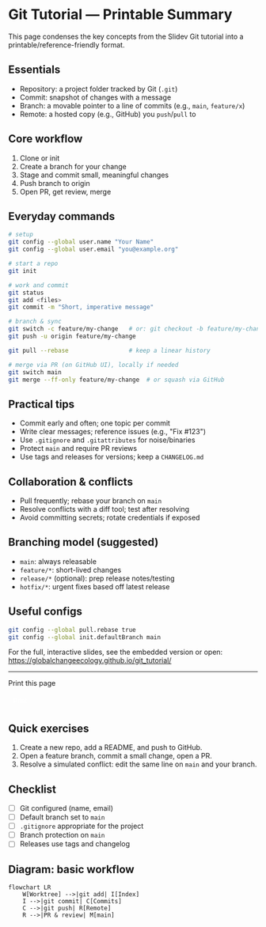 # Git Tutorial — Printable Summary

This page condenses the key concepts from the Slidev Git tutorial into a printable/reference-friendly format.

## Essentials
- Repository: a project folder tracked by Git (`.git`)
- Commit: snapshot of changes with a message
- Branch: a movable pointer to a line of commits (e.g., `main`, `feature/x`)
- Remote: a hosted copy (e.g., GitHub) you `push`/`pull` to

## Core workflow
1. Clone or init
2. Create a branch for your change
3. Stage and commit small, meaningful changes
4. Push branch to origin
5. Open PR, get review, merge

## Everyday commands
```bash
# setup
git config --global user.name "Your Name"
git config --global user.email "you@example.org"

# start a repo
git init

# work and commit
git status
git add <files>
git commit -m "Short, imperative message"

# branch & sync
git switch -c feature/my-change   # or: git checkout -b feature/my-change
git push -u origin feature/my-change

git pull --rebase                 # keep a linear history

# merge via PR (on GitHub UI), locally if needed
git switch main
git merge --ff-only feature/my-change  # or squash via GitHub
```

## Practical tips
- Commit early and often; one topic per commit
- Write clear messages; reference issues (e.g., "Fix #123")
- Use `.gitignore` and `.gitattributes` for noise/binaries
- Protect `main` and require PR reviews
- Use tags and releases for versions; keep a `CHANGELOG.md`

## Collaboration & conflicts
- Pull frequently; rebase your branch on `main`
- Resolve conflicts with a diff tool; test after resolving
- Avoid committing secrets; rotate credentials if exposed

## Branching model (suggested)
- `main`: always releasable
- `feature/*`: short-lived changes
- `release/*` (optional): prep release notes/testing
- `hotfix/*`: urgent fixes based off latest release

## Useful configs
```bash
git config --global pull.rebase true
git config --global init.defaultBranch main
```

For the full, interactive slides, see the embedded version or open: https://globalchangeecology.github.io/git_tutorial/

---

Print this page

<button onclick="window.print()" style="padding:6px 10px;border:1px solid var(--md-default-fg-color--lightest);border-radius:4px;background:var(--md-primary-fg-color);color:white;cursor:pointer;">Print</button>

## Quick exercises
1) Create a new repo, add a README, and push to GitHub.
2) Open a feature branch, commit a small change, open a PR.
3) Resolve a simulated conflict: edit the same line on `main` and your branch.

## Checklist
- [ ] Git configured (name, email)
- [ ] Default branch set to `main`
- [ ] `.gitignore` appropriate for the project
- [ ] Branch protection on `main`
- [ ] Releases use tags and changelog

## Diagram: basic workflow

```mermaid
flowchart LR
	W[Worktree] -->|git add| I[Index]
	I -->|git commit| C[Commits]
	C -->|git push| R[Remote]
	R -->|PR & review| M[main]
```
